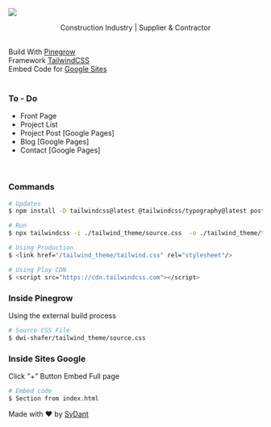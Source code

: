![](https://raw.githubusercontent.com/prmndata/dwi-shafer/main/images/white.png?token=GHSAT0AAAAAABZQINAECOP6PFNWURXQYQE6Y4QV34A)  
  

<div align="center">Construction Industry | Supplier & Contractor</div>  




<br/>  

Build With [Pinegrow](https://pinegrow.com/)  
Framework [TailwindCSS](https://tailwindcss.com/)  
Embed Code for [Google Sites](https://sites.google.com/)  
<br/>  

### To - Do
- Front Page  
- Project List  
- Project Post  [Google Pages]  
- Blog  [Google Pages]  
- Contact [Google Pages]  
<br/>

### Commands
```bash
# Updates
$ npm install -D tailwindcss@latest @tailwindcss/typography@latest postcss@latest autoprefixer@latest

# Run
$ npx tailwindcss -i ./tailwind_theme/source.css  -o ./tailwind_theme/tailwind.css  --watch

# Using Production
$ <link href="/tailwind_theme/tailwind.css" rel="stylesheet"/>

# Using Play CDN
$ <script src="https://cdn.tailwindcss.com"></script>
```
### Inside Pinegrow
Using the external build process
```bash
# Source CSS File
$ dwi-shafer/tailwind_theme/source.css
```
### Inside Sites Google
Click "+" Button Embed Full page
```bash
# Embed code
$ Section from index.html
```
Made with :heart: by [SyDant](https://github.com/SyDant/) 
